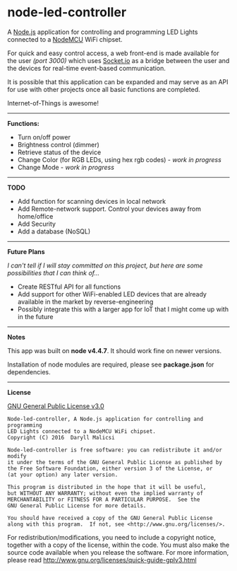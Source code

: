 # node-led-controller
A [Node.js](https://nodejs.org/en) application for controlling and programming LED Lights connected to a [NodeMCU](http://nodemcu.com/index_en.html) WiFi chipset.

For quick and easy control access, a web front-end is made available for the user *(port 3000)* which uses [Socket.io](http://socket.io/) as a bridge between the user and the devices for real-time event-based communication.

It is possible that this application can be expanded and may serve as an API for use with other projects once all basic functions are completed.

Internet-of-Things is awesome!

----------
**Functions:**

- Turn on/off power
- Brightness control (dimmer)
- Retrieve status of the device
- Change Color (for RGB LEDs, using hex rgb codes) - *work in progress*
- Change Mode   - *work in progress*
 
----------
**TODO**

- Add function for scanning devices in local network
- Add Remote-network support. Control your devices away from home/office
- Add Security
- Add a database (NoSQL)

----------
**Future Plans**

*I can't tell if I will stay committed on this project, but here are some possibilities that I can think of...*

- Create RESTful API for all functions
- Add support for other WiFi-enabled LED devices that are already available in the market by reverse-engineering
- Possibly integrate this with a larger app for IoT that I might come up with in the future


----------
**Notes**

This app was built on **node v4.4.7**. It should work fine on newer versions.

Installation of node modules are required, please see **package.json** for dependencies.

----------
**License**

[GNU General Public License v3.0](https://github.com/dsmalicsi/node-led-controller/blob/master/LICENSE.md)


    Node-led-controller, A Node.js application for controlling and programming
    LED Lights connected to a NodeMCU WiFi chipset.
    Copyright (C) 2016  Daryll Malicsi

    Node-led-controller is free software: you can redistribute it and/or modify
    it under the terms of the GNU General Public License as published by
    the Free Software Foundation, either version 3 of the License, or
    (at your option) any later version.

    This program is distributed in the hope that it will be useful,
    but WITHOUT ANY WARRANTY; without even the implied warranty of
    MERCHANTABILITY or FITNESS FOR A PARTICULAR PURPOSE.  See the
    GNU General Public License for more details.

    You should have received a copy of the GNU General Public License
    along with this program.  If not, see <http://www.gnu.org/licenses/>.
    
For redistribution/modifications, you need to include a copyright notice, together with a copy of the license, within the code. You must also make the source code available when you release the software. For more information, please read http://www.gnu.org/licenses/quick-guide-gplv3.html